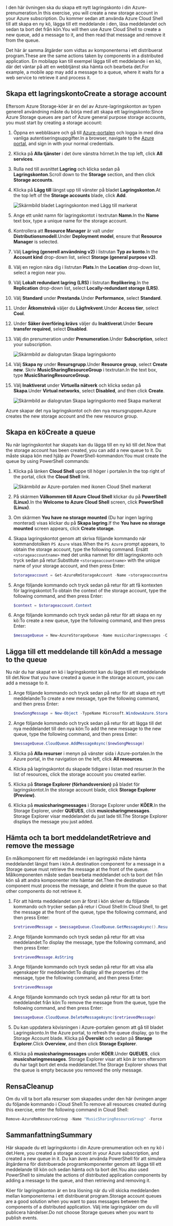 <span data-ttu-id="44c6d-101">I den här övningen ska du skapa ett nytt lagringskonto i din Azure-prenumeration.</span><span class="sxs-lookup"><span data-stu-id="44c6d-101">In this exercise, you will create a new storage account in your Azure subscription.</span></span> <span data-ttu-id="44c6d-102">Du kommer sedan att använda Azure Cloud Shell till att skapa en ny kö, lägga till ett meddelande i den, läsa meddelandet och sedan ta bort det från kön.</span><span class="sxs-lookup"><span data-stu-id="44c6d-102">You will then use Azure Cloud Shell to create a new queue, add a message to it, and then read that message and remove it from the queue.</span></span>

<span data-ttu-id="44c6d-103">Det här är samma åtgärder som vidtas av komponenterna i ett distribuerat program.</span><span class="sxs-lookup"><span data-stu-id="44c6d-103">These are the same actions taken by components in a distributed application.</span></span> <span data-ttu-id="44c6d-104">En mobilapp kan till exempel lägga till ett meddelande i en kö, där det väntar på att en webbtjänst ska hämta och bearbeta det.</span><span class="sxs-lookup"><span data-stu-id="44c6d-104">For example, a mobile app may add a message to a queue, where it waits for a web service to retrieve it and process it.</span></span>

## <a name="create-a-storage-account"></a><span data-ttu-id="44c6d-105">Skapa ett lagringskonto</span><span class="sxs-lookup"><span data-stu-id="44c6d-105">Create a storage account</span></span>

<span data-ttu-id="44c6d-106">Eftersom Azure Storage-köer är en del av Azure-lagringskonton av typen generell användning måste du börja med att skapa ett lagringskonto:</span><span class="sxs-lookup"><span data-stu-id="44c6d-106">Since Azure Storage queues are part of Azure general purpose storage accounts, you must start by creating a storage account:</span></span>

1. <span data-ttu-id="44c6d-107">Öppna en webbläsare och gå till [Azure-portalen](http://portal.azure.com) och logga in med dina vanliga autentiseringsuppgifter.</span><span class="sxs-lookup"><span data-stu-id="44c6d-107">In a browser, navigate to the [Azure portal](http://portal.azure.com), and sign in with your normal credentials.</span></span>
1. <span data-ttu-id="44c6d-108">Klicka på **Alla tjänster** i det övre vänstra hörnet.</span><span class="sxs-lookup"><span data-stu-id="44c6d-108">In the top left, click **All services**.</span></span>
1. <span data-ttu-id="44c6d-109">Rulla ned till avsnittet **Lagring** och klicka sedan på **Lagringskonton**.</span><span class="sxs-lookup"><span data-stu-id="44c6d-109">Scroll down to the **Storage** section, and then click **Storage accounts**.</span></span>
1. <span data-ttu-id="44c6d-110">Klicka på **Lägg till** längst upp till vänster på bladet **Lagringskonton**.</span><span class="sxs-lookup"><span data-stu-id="44c6d-110">At the top left of the **Storage accounts** blade, click **Add**.</span></span>

    ![Skärmbild bladet Lagringskonton med Lägg till markerat](../images/5-create-a-storage-account-1.png)

1. <span data-ttu-id="44c6d-112">Ange ett unikt namn för lagringskontot i textrutan **Namn**.</span><span class="sxs-lookup"><span data-stu-id="44c6d-112">In the **Name** text box, type a unique name for the storage account.</span></span>
1. <span data-ttu-id="44c6d-113">Kontrollera att **Resource Manager** är valt under **Distributionsmodell**.</span><span class="sxs-lookup"><span data-stu-id="44c6d-113">Under **Deployment model**, ensure that **Resource Manager** is selected.</span></span>
1. <span data-ttu-id="44c6d-114">Välj **Lagring (generell användning v2)** i listrutan **Typ av konto**.</span><span class="sxs-lookup"><span data-stu-id="44c6d-114">In the **Account kind** drop-down list, select **Storage (general purpose v2)**.</span></span>
1. <span data-ttu-id="44c6d-115">Välj en region nära dig i listrutan **Plats**.</span><span class="sxs-lookup"><span data-stu-id="44c6d-115">In the **Location** drop-down list, select a region near you.</span></span>
1. <span data-ttu-id="44c6d-116">Välj **Lokalt redundant lagring (LRS)** i listrutan **Replikering**.</span><span class="sxs-lookup"><span data-stu-id="44c6d-116">In the **Replication** drop-down list, select **Locally-redundant storage (LRS)**.</span></span>
1. <span data-ttu-id="44c6d-117">Välj **Standard** under **Prestanda**.</span><span class="sxs-lookup"><span data-stu-id="44c6d-117">Under **Performance**, select **Standard**.</span></span>
1. <span data-ttu-id="44c6d-118">Under **Åtkomstnivå** väljer du **Lågfrekvent**.</span><span class="sxs-lookup"><span data-stu-id="44c6d-118">Under **Access tier**, select **Cool**.</span></span>
1. <span data-ttu-id="44c6d-119">Under **Säker överföring krävs** väljer du **Inaktiverat**.</span><span class="sxs-lookup"><span data-stu-id="44c6d-119">Under **Secure transfer required**, select **Disabled**.</span></span>
1. <span data-ttu-id="44c6d-120">Välj din prenumeration under **Prenumeration**.</span><span class="sxs-lookup"><span data-stu-id="44c6d-120">Under **Subscription**, select your subscription.</span></span>

    ![Skärmbild av dialogrutan Skapa lagringskonto](../images/5-create-a-storage-account-2.png)

1. <span data-ttu-id="44c6d-122">Välj **Skapa ny** under **Resursgrupp**.</span><span class="sxs-lookup"><span data-stu-id="44c6d-122">Under **Resource group**, select **Create new**.</span></span> <span data-ttu-id="44c6d-123">Skriv **MusicSharingResourceGroup** i textrutan.</span><span class="sxs-lookup"><span data-stu-id="44c6d-123">In the text box, type **MusicSharingResourceGroup**.</span></span>
1. <span data-ttu-id="44c6d-124">Välj **Inaktiverat** under **Virtuella nätverk** och klicka sedan på **Skapa**.</span><span class="sxs-lookup"><span data-stu-id="44c6d-124">Under **Virtual networks**, select **Disabled**, and then click **Create**.</span></span>

    ![Skärmbild av dialogrutan Skapa lagringskonto med Skapa markerat](../images/5-create-a-storage-account-3.png)

<span data-ttu-id="44c6d-126">Azure skapar det nya lagringskontot och den nya resursgruppen.</span><span class="sxs-lookup"><span data-stu-id="44c6d-126">Azure creates the new storage account and the new resource group.</span></span>

## <a name="create-a-queue"></a><span data-ttu-id="44c6d-127">Skapa en kö</span><span class="sxs-lookup"><span data-stu-id="44c6d-127">Create a queue</span></span>

<span data-ttu-id="44c6d-128">Nu när lagringskontot har skapats kan du lägga till en ny kö till det.</span><span class="sxs-lookup"><span data-stu-id="44c6d-128">Now that the storage account has been created, you can add a new queue to it.</span></span> <span data-ttu-id="44c6d-129">Du måste skapa kön med hjälp av PowerShell-kommandon:</span><span class="sxs-lookup"><span data-stu-id="44c6d-129">You must create the queue by using PowerShell commands:</span></span>

1. <span data-ttu-id="44c6d-130">Klicka på länken **Cloud Shell** uppe till höger i portalen.</span><span class="sxs-lookup"><span data-stu-id="44c6d-130">In the top right of the portal, click the **Cloud Shell** link.</span></span>

    ![Skärmbild av Azure-portalen med ikonen Cloud Shell markerat](../images/5-create-a-storage-queue-1.png)

1. <span data-ttu-id="44c6d-132">På skärmen **Välkommen till Azure Cloud Shell** klickar du på **PowerShell (Linux)**.</span><span class="sxs-lookup"><span data-stu-id="44c6d-132">In the **Welcome to Azure Cloud Shell** screen, click **PowerShell (Linux)**.</span></span>
1. <span data-ttu-id="44c6d-133">Om skärmen **You have no storage mounted** (Du har ingen lagring monterad) visas klickar du på **Skapa lagring**.</span><span class="sxs-lookup"><span data-stu-id="44c6d-133">If the **You have no storage mounted** screen appears, click **Create storage**.</span></span>
1. <span data-ttu-id="44c6d-134">Skapa lagringskontot genom att skriva följande kommando när kommandotolken `PS Azure` visas.</span><span class="sxs-lookup"><span data-stu-id="44c6d-134">When the `PS Azure` prompt appears, to obtain the storage account, type the following command.</span></span> <span data-ttu-id="44c6d-135">Ersätt `<storageaccountname>` med det unika namnet för ditt lagringskonto och tryck sedan på retur:</span><span class="sxs-lookup"><span data-stu-id="44c6d-135">Substitute `<storageaccountname>` with the unique name of your storage account, and then press Enter:</span></span>

    ```powershell
    $storageaccount = Get-AzureRmStorageAccount -Name <storageaccountname> -ResourceGroup  MusicSharingResourceGroup
    ```

1. <span data-ttu-id="44c6d-136">Ange följande kommando och tryck sedan på retur för att få kontexten för lagringskontot:</span><span class="sxs-lookup"><span data-stu-id="44c6d-136">To obtain the context of the storage account, type the following command, and then press Enter:</span></span>

    ```powershell
    $context = $storageaccount.Context
    ```

1. <span data-ttu-id="44c6d-137">Ange följande kommando och tryck sedan på retur för att skapa en ny kö:</span><span class="sxs-lookup"><span data-stu-id="44c6d-137">To create a new queue, type the following command, and then press Enter:</span></span>

    ```powershell
    $messageQueue = New-AzureStorageQueue -Name musicsharingmessages -Context $context
    ```

## <a name="add-a-message-to-the-queue"></a><span data-ttu-id="44c6d-138">Lägga till ett meddelande till kön</span><span class="sxs-lookup"><span data-stu-id="44c6d-138">Add a message to the queue</span></span>

<span data-ttu-id="44c6d-139">Nu när du har skapat en kö i lagringskontot kan du lägga till ett meddelande till det.</span><span class="sxs-lookup"><span data-stu-id="44c6d-139">Now that you have created a queue in the storage account, you can add a message to it.</span></span>

1. <span data-ttu-id="44c6d-140">Ange följande kommando och tryck sedan på retur för att skapa ett nytt meddelande:</span><span class="sxs-lookup"><span data-stu-id="44c6d-140">To create a new message, type the following command, and then press Enter:</span></span>

    ```powershell
    $newSongMessage = New-Object -TypeName Microsoft.WindowsAzure.Storage.Queue.CloudQueueMessage -ArgumentList "A new song has been added."
    ```

1. <span data-ttu-id="44c6d-141">Ange följande kommando och tryck sedan på retur för att lägga till det nya meddelandet till den nya kön:</span><span class="sxs-lookup"><span data-stu-id="44c6d-141">To add the new message to the new queue, type the following command, and then press Enter:</span></span>

    ```powershell
    $messageQueue.CloudQueue.AddMessageAsync($newSongMessage)
    ```

1. <span data-ttu-id="44c6d-142">Klicka på **Alla resurser** i menyn på vänster sida i Azure-portalen.</span><span class="sxs-lookup"><span data-stu-id="44c6d-142">In the Azure portal, in the navigation on the left, click **All resources**.</span></span>
1. <span data-ttu-id="44c6d-143">Klicka på lagringskontot du skapade tidigare i listan med resurser.</span><span class="sxs-lookup"><span data-stu-id="44c6d-143">In the list of resources, click the storage account you created earlier.</span></span>
1. <span data-ttu-id="44c6d-144">Klicka på **Storage Explorer (förhandsversion)** på bladet för lagringskontot.</span><span class="sxs-lookup"><span data-stu-id="44c6d-144">In the storage account blade, click **Storage Explorer (Preview)**.</span></span>
1. <span data-ttu-id="44c6d-145">Klicka på **musicsharingmessages** i Storage Explorer under **KÖER**.</span><span class="sxs-lookup"><span data-stu-id="44c6d-145">In the Storage Explorer, under **QUEUES**, click **musicsharingmessages**.</span></span> <span data-ttu-id="44c6d-146">Storage Explorer visar meddelandet du just lade till.</span><span class="sxs-lookup"><span data-stu-id="44c6d-146">The Storage Explorer displays the message you just added.</span></span>

## <a name="retrieve-and-remove-the-message"></a><span data-ttu-id="44c6d-147">Hämta och ta bort meddelandet</span><span class="sxs-lookup"><span data-stu-id="44c6d-147">Retrieve and remove the message</span></span>

<span data-ttu-id="44c6d-148">En målkomponent för ett meddelande i en lagringskö måste hämta meddelandet längst fram i kön.</span><span class="sxs-lookup"><span data-stu-id="44c6d-148">A destination component for a message in a Storage queue must retrieve the message at the front of the queue.</span></span> <span data-ttu-id="44c6d-149">Målkomponenten måste sedan bearbeta meddelandet och ta bort det från kön så att andra komponenter inte hämtar det.</span><span class="sxs-lookup"><span data-stu-id="44c6d-149">Then the destination component must process the message, and delete it from the queue so that other components do not retrieve it.</span></span>

1. <span data-ttu-id="44c6d-150">För att hämta meddelandet som är först i kön skriver du följande kommando och trycker sedan på retur i Cloud Shell:</span><span class="sxs-lookup"><span data-stu-id="44c6d-150">In Cloud Shell, to get the message at the front of the queue, type the following command, and then press Enter:</span></span>

    ```powershell
    $retrievedMessage = $messageQueue.CloudQueue.GetMessageAsync().Result
    ```

1. <span data-ttu-id="44c6d-151">Ange följande kommando och tryck sedan på retur för att visa meddelandet:</span><span class="sxs-lookup"><span data-stu-id="44c6d-151">To display the message, type the following command, and then press Enter:</span></span>

    ```powershell
    $retrievedMessage.AsString
    ```

1. <span data-ttu-id="44c6d-152">Ange följande kommando och tryck sedan på retur för att visa alla egenskaper för meddelandet:</span><span class="sxs-lookup"><span data-stu-id="44c6d-152">To display all the properties of the message, type the following command, and then press Enter:</span></span>

    ```powershell
    $retrievedMessage
    ```

1. <span data-ttu-id="44c6d-153">Ange följande kommando och tryck sedan på retur för att ta bort meddelandet från kön:</span><span class="sxs-lookup"><span data-stu-id="44c6d-153">To remove the message from the queue, type the following command, and then press Enter:</span></span>

    ```powershell
    $messageQueue.CloudQueue.DeleteMessageAsync($retrievedMessage)
    ```

1. <span data-ttu-id="44c6d-154">Du kan uppdatera kövisningen i Azure-portalen genom att gå till bladet Lagringskonto.</span><span class="sxs-lookup"><span data-stu-id="44c6d-154">In the Azure portal, to refresh the queue display, go to the Storage Account blade.</span></span> <span data-ttu-id="44c6d-155">Klicka på **Översikt** och sedan på **Storage Explorer**.</span><span class="sxs-lookup"><span data-stu-id="44c6d-155">Click **Overview**, and then click **Storage Explorer**.</span></span>
1. <span data-ttu-id="44c6d-156">Klicka på **musicsharingmessages** under **KÖER**.</span><span class="sxs-lookup"><span data-stu-id="44c6d-156">Under **QUEUES**, click **musicsharingmessages**.</span></span> <span data-ttu-id="44c6d-157">Storage Explorer visar att kön är tom eftersom du har tagit bort det enda meddelandet.</span><span class="sxs-lookup"><span data-stu-id="44c6d-157">The Storage Explorer shows that the queue is empty because you removed the only message.</span></span>

## <a name="cleanup"></a><span data-ttu-id="44c6d-158">Rensa</span><span class="sxs-lookup"><span data-stu-id="44c6d-158">Cleanup</span></span>

<span data-ttu-id="44c6d-159">Om du vill ta bort alla resurser som skapades under den här övningen anger du följande kommando i Cloud Shell:</span><span class="sxs-lookup"><span data-stu-id="44c6d-159">To remove all resources created during this exercise, enter the following command in Cloud Shell:</span></span> 
```powershell
Remove-AzureRmResourceGroup -Name "MusicSharingResourceGroup" -Force
```


## <a name="summary"></a><span data-ttu-id="44c6d-160">Sammanfattning</span><span class="sxs-lookup"><span data-stu-id="44c6d-160">Summary</span></span>

<span data-ttu-id="44c6d-161">Här skapade du ett lagringskonto i din Azure-prenumeration och en ny kö i det.</span><span class="sxs-lookup"><span data-stu-id="44c6d-161">Here, you created a storage account in your Azure subscription, and created a new queue in it.</span></span> <span data-ttu-id="44c6d-162">Du kan även använda PowerShell för att simulera åtgärderna för distribuerade programkomponenter genom att lägga till ett meddelande till kön och sedan hämta och ta bort det.</span><span class="sxs-lookup"><span data-stu-id="44c6d-162">You also used PowerShell to simulate the actions of distributed application components by adding a message to the queue, and then retrieving and removing it.</span></span>

<span data-ttu-id="44c6d-163">Köer för lagringskonton är en bra lösning när du vill skicka meddelanden mellan komponenterna i ett distribuerat program.</span><span class="sxs-lookup"><span data-stu-id="44c6d-163">Storage account queues are a good solution when you want to pass messages between the components of a distributed application.</span></span> <span data-ttu-id="44c6d-164">Välj inte lagringsköer om du vill publicera händelser.</span><span class="sxs-lookup"><span data-stu-id="44c6d-164">Do not choose Storage queues when you want to publish events.</span></span>